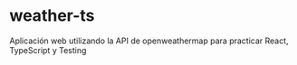 # weather-ts
Aplicación web utilizando la API de openweathermap para practicar React, TypeScript y Testing
